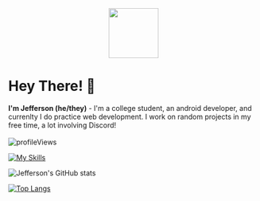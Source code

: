 <div id="header" align="center">
  <img src="https://media.giphy.com/media/M9gbBd9nbDrOTu1Mqx/giphy.gif" width="100"/>
</div>

# Hey There! 👋
**I'm Jefferson (he/they)** - I'm a college student, an android developer, and currenlty I do practice web development. I work on random projects in my free time, a lot involving Discord!
<br>
<br>
<img src="https://komarev.com/ghpvc/?username=Lunatix01&color=blueviolet&style=flat" alt="profileViews" style="display: inline"/></p>

[![My Skills](https://skillicons.dev/icons?i=git,kotlin,java,figma,html,css,php,js,nodejs,tailwind,laravel)](https://skillicons.dev)

<!--
**bytss/me** is a ✨ _special_ ✨ repository because its `README.md` (this file) appears on your GitHub profile.

Here are some ideas to get you started:

- 🔭 I’m currently working on ...
- 🌱 I’m currently learning ...
- 👯 I’m looking to collaborate on ...
- 🤔 I’m looking for help with ...
- 💬 Ask me about ...
- 📫 How to reach me: ...
- 😄 Pronouns: ...
- ⚡ Fun fact: ...
-->
![Jefferson's GitHub stats](https://github-readme-stats.vercel.app/api?username=bytss&show_icons=true&theme=tokyonight)

[![Top Langs](https://github-readme-stats.vercel.app/api/top-langs/?username=bytss&theme=tokyonight&exclude_repo=github-readme-stats,anuraghazra.github.io)](https://github.com/anuraghazra/github-readme-stats)

